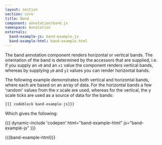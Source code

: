 ```yaml
---
layout: section
section: core
title: Band
component: annotation/band.js
namespace: Annotation
externals:
  band-example-js: band-example.js
  band-example-html: band-example.html
---
```


The band annotation component renders horizontal or vertical bands. The orientation of the band is determined by the accessors that are supplied, i.e. if you supply an `x0` and an `x1` value the component renders vertical bands, whereas by supplying `y0` and `y1` values you can render horizontal bands.

The following example demonstrates both vertical and horizontal bands, where each are based on an array of data. For the horizontal bands a few 'random' values from the x scale are used, whereas for the vertical, the y scale ticks are used as a source of data for the bands:

```js
{{{ codeblock band-example-js}}}
```

Which gives the following:

{{{ dynamic-include 'codepen' html="band-example-html" js="band-example-js" }}}

{{{band-example-html}}}
<script type="text/javascript">
{{{band-example-js}}}
</script>
